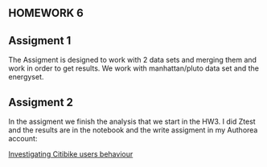 
## HOMEWORK 6


## Assigment 1

The Assigment is designed to work with 2 data sets and merging them and work in order to get results. We work with manhattan/pluto data set and the energyset.

## Assigment 2

In the assigment we finish the analysis that we start in the HW3. I did Ztest and the results are in the notebook and the write assigment in my Authorea account:


[Investigating Citibike users behaviour](https://www.authorea.com/users/106580/articles/134727/_show_article)

